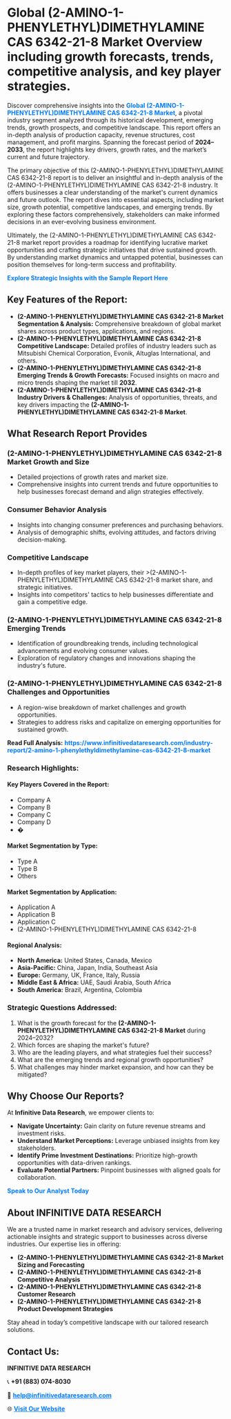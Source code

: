<h1>Global (2-AMINO-1-PHENYLETHYL)DIMETHYLAMINE CAS 6342-21-8 Market Overview including growth forecasts, trends, competitive analysis, and key player strategies.</h1>
<p>
Discover comprehensive insights into the 
<a href="https://www.infinitivedataresearch.com/industry-report/2-amino-1-phenylethyldimethylamine-cas-6342-21-8-market" rel="dofollow" style="color: #007BFF; text-decoration: none;"><strong>Global (2-AMINO-1-PHENYLETHYL)DIMETHYLAMINE CAS 6342-21-8 Market</strong></a>, a pivotal industry segment analyzed through its historical development, emerging trends, growth prospects, and competitive landscape. This report offers an in-depth analysis of production capacity, revenue structures, cost management, and profit margins. Spanning the forecast period of <strong>2024–2033</strong>, the report highlights key drivers, growth rates, and the market’s current and future trajectory.
</p>
<p>
The primary objective of this (2-AMINO-1-PHENYLETHYL)DIMETHYLAMINE CAS 6342-21-8 report is to deliver an insightful and in-depth analysis of the (2-AMINO-1-PHENYLETHYL)DIMETHYLAMINE CAS 6342-21-8 industry. It offers businesses a clear understanding of the market's current dynamics and future outlook. The report dives into essential aspects, including market size, growth potential, competitive landscapes, and emerging trends. By exploring these factors comprehensively, stakeholders can make informed decisions in an ever-evolving business environment.
</p>
<p>
Ultimately, the (2-AMINO-1-PHENYLETHYL)DIMETHYLAMINE CAS 6342-21-8 market report provides a roadmap for identifying lucrative market opportunities and crafting strategic initiatives that drive sustained growth. By understanding market dynamics and untapped potential, businesses can position themselves for long-term success and profitability.
</p>
<p>
<a href="https://www.infinitivedataresearch.com/request-sample/reportId=110527" style="color: #007BFF; text-decoration: none;"><strong>Explore Strategic Insights with the Sample Report Here</strong></a>
</p>

<h2>Key Features of the Report:</h2>
<ul>
<li><strong>(2-AMINO-1-PHENYLETHYL)DIMETHYLAMINE CAS 6342-21-8 Market Segmentation & Analysis:</strong> Comprehensive breakdown of global market shares across product types, applications, and regions.</li>
<li><strong>(2-AMINO-1-PHENYLETHYL)DIMETHYLAMINE CAS 6342-21-8 Competitive Landscape:</strong> Detailed profiles of industry leaders such as Mitsubishi Chemical Corporation, Evonik, Altuglas International, and others.</li>
<li><strong>(2-AMINO-1-PHENYLETHYL)DIMETHYLAMINE CAS 6342-21-8 Emerging Trends & Growth Forecasts:</strong> Focused insights on macro and micro trends shaping the market till <strong>2032</strong>.</li>
<li><strong>(2-AMINO-1-PHENYLETHYL)DIMETHYLAMINE CAS 6342-21-8 Industry Drivers & Challenges:</strong> Analysis of opportunities, threats, and key drivers impacting the <strong>(2-AMINO-1-PHENYLETHYL)DIMETHYLAMINE CAS 6342-21-8 Market</strong>.</li>
</ul>

<h2>What Research Report Provides</h2>
<h3>(2-AMINO-1-PHENYLETHYL)DIMETHYLAMINE CAS 6342-21-8 Market Growth and Size</h3>
<ul>
<li>Detailed projections of growth rates and market size.</li>
<li>Comprehensive insights into current trends and future opportunities to help businesses forecast demand and align strategies effectively.</li>
</ul>

<h3>Consumer Behavior Analysis</h3>
<ul>
<li>Insights into changing consumer preferences and purchasing behaviors.</li>
<li>Analysis of demographic shifts, evolving attitudes, and factors driving decision-making.</li>
</ul>

<h3>Competitive Landscape</h3>
<ul>
<li>In-depth profiles of key market players, their >(2-AMINO-1-PHENYLETHYL)DIMETHYLAMINE CAS 6342-21-8 market share, and strategic initiatives.</li>
<li>Insights into competitors' tactics to help businesses differentiate and gain a competitive edge.</li>
</ul>

<h3>(2-AMINO-1-PHENYLETHYL)DIMETHYLAMINE CAS 6342-21-8 Emerging Trends</h3>
<ul>
<li>Identification of groundbreaking trends, including technological advancements and evolving consumer values.</li>
<li>Exploration of regulatory changes and innovations shaping the industry's future.</li>
</ul>

<h3>(2-AMINO-1-PHENYLETHYL)DIMETHYLAMINE CAS 6342-21-8 Challenges and Opportunities</h3>
<ul>
<li>A region-wise breakdown of market challenges and growth opportunities.</li>
<li>Strategies to address risks and capitalize on emerging opportunities for sustained growth.</li>
</ul>
<p><strong>Read Full Analysis:</strong> <a href="https://www.infinitivedataresearch.com/industry-report/2-amino-1-phenylethyldimethylamine-cas-6342-21-8-market" rel="dofollow" style="color: #007BFF; text-decoration: none;"><strong>https://www.infinitivedataresearch.com/industry-report/2-amino-1-phenylethyldimethylamine-cas-6342-21-8-market</strong></a></p>
<h3>Research Highlights:</h3>
<h4>Key Players Covered in the Report:</h4>
<ul><li>Company A</li><li>Company B</li><li>Company C</li><li>Company D</li><li>�</li></ul>
<h4>Market Segmentation by Type:</h4>
<ul><li>Type A</li><li>Type B</li><li>Others</li></ul>
<h4>Market Segmentation by Application:</h4>
<ul><li>Application A</li><li>Application B</li><li>Application C</li><li>(2-AMINO-1-PHENYLETHYL)DIMETHYLAMINE CAS 6342-21-8</li></ul>

<h4>Regional Analysis:</h4>
<ul>
<li><strong>North America:</strong> United States, Canada, Mexico</li>
<li><strong>Asia-Pacific:</strong> China, Japan, India, Southeast Asia</li>
<li><strong>Europe:</strong> Germany, UK, France, Italy, Russia</li>
<li><strong>Middle East & Africa:</strong> UAE, Saudi Arabia, South Africa</li>
<li><strong>South America:</strong> Brazil, Argentina, Colombia</li>
</ul>

<h3>Strategic Questions Addressed:</h3>
<ol>
<li>What is the growth forecast for the <strong>(2-AMINO-1-PHENYLETHYL)DIMETHYLAMINE CAS 6342-21-8 Market</strong> during 2024–2032?</li>
<li>Which forces are shaping the market's future?</li>
<li>Who are the leading players, and what strategies fuel their success?</li>
<li>What are the emerging trends and regional growth opportunities?</li>
<li>What challenges may hinder market expansion, and how can they be mitigated?</li>
</ol>

<h2>Why Choose Our Reports?</h2>
<p>At <strong>Infinitive Data Research</strong>, we empower clients to:</p>
<ul>
<li><strong>Navigate Uncertainty:</strong> Gain clarity on future revenue streams and investment risks.</li>
<li><strong>Understand Market Perceptions:</strong> Leverage unbiased insights from key stakeholders.</li>
<li><strong>Identify Prime Investment Destinations:</strong> Prioritize high-growth opportunities with data-driven rankings.</li>
<li><strong>Evaluate Potential Partners:</strong> Pinpoint businesses with aligned goals for collaboration.</li>
</ul>
<p><a href="https://www.infinitivedataresearch.com/industry-report/2-amino-1-phenylethyldimethylamine-cas-6342-21-8-market" rel="dofollow" style="color: #007BFF; text-decoration: none;"><strong>Speak to Our Analyst Today</strong></a></p>

<h2>About INFINITIVE DATA RESEARCH</h2>
<p>We are a trusted name in market research and advisory services, delivering actionable insights and strategic support to businesses across diverse industries. Our expertise lies in offering:</p>
<ul>
<li><strong>(2-AMINO-1-PHENYLETHYL)DIMETHYLAMINE CAS 6342-21-8 Market Sizing and Forecasting</strong></li>
<li><strong>(2-AMINO-1-PHENYLETHYL)DIMETHYLAMINE CAS 6342-21-8 Competitive Analysis</strong></li>
<li><strong>(2-AMINO-1-PHENYLETHYL)DIMETHYLAMINE CAS 6342-21-8 Customer Research</strong></li>
<li><strong>(2-AMINO-1-PHENYLETHYL)DIMETHYLAMINE CAS 6342-21-8 Product Development Strategies</strong></li>
</ul>
<p>Stay ahead in today’s competitive landscape with our tailored research solutions.</p>

<h2>Contact Us:</h2>
<p><strong>INFINITIVE DATA RESEARCH</strong></p>
<p>📞 <strong>+91 (883) 074-8030</strong></p>
<p>📧 <strong><a href="mailto:help@infinitivedataresearch.com" style="color: #007BFF;">help@infinitivedataresearch.com</a></strong></p>
<p>🌐 <strong><a href="https://www.infinitivedataresearch.com" rel="dofollow" style="color: #007BFF;">Visit Our Website</a></strong></p>
